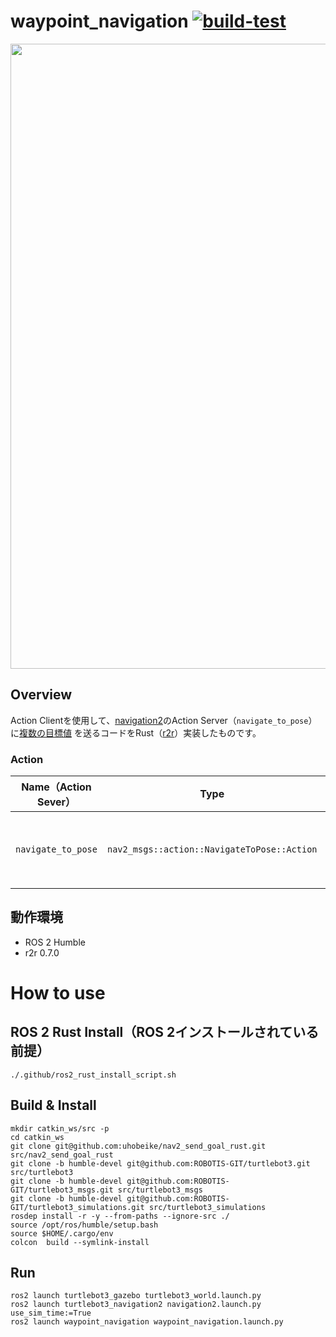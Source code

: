 # waypoint_navigation [![build-test](https://github.com/uhobeike/waypoint_navigation/actions/workflows/build-test.yaml/badge.svg)](https://github.com/uhobeike/waypoint_navigation/actions/workflows/build-test.yaml)

<div align="center">
<img src="https://user-images.githubusercontent.com/40545422/232461927-6e097b12-8f94-4b4f-b223-e42bb92b7153.gif" width="1000">
</div>

## Overview
Action Clientを使用して、[navigation2](https://github.com/ros-planning/navigation2)のAction Server（`navigate_to_pose`）に[複数の目標値](./config/waypoint.yaml)
を送るコードをRust（[r2r](https://github.com/sequenceplanner/r2r)）実装したものです。

### Action

| **Name（Action Sever）**   | **Type**        | **Description**            | 
| ------------------- | ----------- | ---------------------- | 
| `navigate_to_pose`           | `nav2_msgs::action::NavigateToPose::Action` | ある目標値を送り、結果を取得するためのaction   | 

## 動作環境

* ROS 2 Humble
* r2r 0.7.0

# How to use

## ROS 2 Rust Install（ROS 2インストールされている前提）

```
./.github/ros2_rust_install_script.sh 
```

## Build & Install
```
mkdir catkin_ws/src -p
cd catkin_ws
git clone git@github.com:uhobeike/nav2_send_goal_rust.git src/nav2_send_goal_rust
git clone -b humble-devel git@github.com:ROBOTIS-GIT/turtlebot3.git src/turtlebot3
git clone -b humble-devel git@github.com:ROBOTIS-GIT/turtlebot3_msgs.git src/turtlebot3_msgs
git clone -b humble-devel git@github.com:ROBOTIS-GIT/turtlebot3_simulations.git src/turtlebot3_simulations
rosdep install -r -y --from-paths --ignore-src ./ 
source /opt/ros/humble/setup.bash
source $HOME/.cargo/env
colcon  build --symlink-install
```

## Run
```
ros2 launch turtlebot3_gazebo turtlebot3_world.launch.py
ros2 launch turtlebot3_navigation2 navigation2.launch.py use_sim_time:=True
ros2 launch waypoint_navigation waypoint_navigation.launch.py
```
